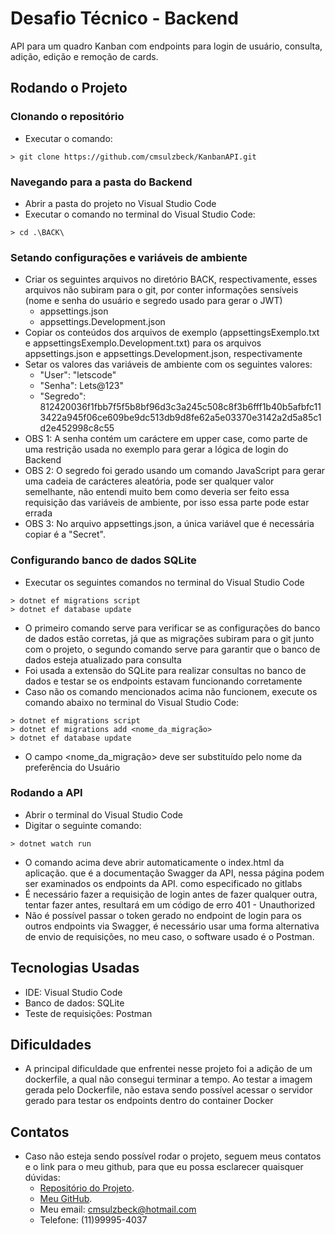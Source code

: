 # Desafio Técnico - Backend

API para um quadro Kanban com endpoints para login de usuário, consulta, adição, edição e remoção de cards.

## Rodando o Projeto

### Clonando o repositório
- Executar o comando: 
```console
> git clone https://github.com/cmsulzbeck/KanbanAPI.git
```

### Navegando para a pasta do Backend
- Abrir a pasta do projeto no Visual Studio Code
- Executar o comando no terminal do Visual Studio Code:
```console
> cd .\BACK\
```

### Setando configurações e variáveis de ambiente
- Criar os seguintes arquivos no diretório BACK, respectivamente, esses arquivos não subiram para o git, por conter informações sensíveis (nome e senha do usuário e segredo usado para gerar o JWT)
  - appsettings.json
  - appsettings.Development.json
-  Copiar os conteúdos dos arquivos de exemplo (appsettingsExemplo.txt e appsettingsExemplo.Development.txt) para os arquivos appsettings.json e appsettings.Development.json, respectivamente
- Setar os valores das variáveis de ambiente com os seguintes valores:
  - "User": "letscode"
  - "Senha": Lets@123"
  - "Segredo":  812420036f1fbb7f5f5b8bf96d3c3a245c508c8f3b6fff1b40b5afbfc113422a945f06ce609be9dc513db9d8fe62a5e03370e3142a2d5a85c1d2e452998c8c55
- OBS 1: A senha contém um caráctere em upper case, como parte de uma restrição usada no exemplo para gerar a lógica de login do Backend
- OBS 2: O segredo foi gerado usando um comando JavaScript para gerar uma cadeia de carácteres aleatória, pode ser qualquer valor semelhante, não entendi muito bem como deveria ser feito essa requisição das variáveis de ambiente, por isso essa parte pode estar errada
- OBS 3: No arquivo appsettings.json, a única variável que é necessária copiar é a "Secret".

### Configurando banco de dados SQLite
- Executar os seguintes comandos no terminal do Visual Studio Code
```console
> dotnet ef migrations script
> dotnet ef database update
```
- O primeiro comando serve para verificar se as configurações do banco de dados estão corretas, já que as migrações subiram para o git junto com o projeto, o segundo comando serve para garantir que o banco de dados esteja atualizado para consulta
- Foi usada a extensão do SQLite para realizar consultas no banco de dados e testar se os endpoints estavam funcionando corretamente
- Caso não os comando mencionados acima não funcionem, execute os comando abaixo no terminal do Visual Studio Code:
```console
> dotnet ef migrations script
> dotnet ef migrations add <nome_da_migração>
> dotnet ef database update
```
- O campo <nome_da_migração> deve ser substituído pelo nome da preferência do Usuário

### Rodando a API
- Abrir o terminal do Visual Studio Code
- Digitar o seguinte comando:
```console
> dotnet watch run
```
- O comando acima deve abrir automaticamente o index.html da aplicação. que é a documentação Swagger da API, nessa página podem ser examinados os endpoints da API. como especificado no gitlabs
- É necessário fazer a requisição de login antes de fazer qualquer outra, tentar fazer antes, resultará em um código de erro 401 - Unauthorized
- Não é possível passar o token gerado no endpoint de login para os outros endpoints via Swagger, é necessário usar uma forma alternativa de envio de requisições, no meu caso, o software usado é o Postman.

## Tecnologias Usadas
- IDE: Visual Studio Code
- Banco de dados: SQLite
- Teste de requisições: Postman

## Dificuldades
- A principal dificuldade que enfrentei nesse projeto foi a adição de um dockerfile, a qual não consegui terminar a tempo. Ao testar a imagem gerada pelo Dockerfile, não estava sendo possível acessar o servidor gerado para testar os endpoints dentro do container Docker

## Contatos
- Caso não esteja sendo possível rodar o projeto, seguem meus contatos e o link para o meu github, para que eu possa esclarecer quaisquer dúvidas:
  - [Repositório do Projeto](https://github.com/cmsulzbeck/KanbanAPI).
  - [Meu GitHub](https://github.com/cmsulzbeck).
  - Meu email: cmsulzbeck@hotmail.com
  - Telefone: (11)99995-4037
